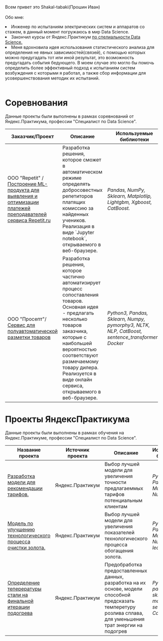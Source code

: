  Всем привет это Shakal-tabaki(Прошин Иван)
<br><br>Обо мне: 
<li>Инженер по испытаниям электрических систем и аппаратов со стажем, в данный момент погружаюсь в мир Data Science.</li>
<li>Закончил курсы от Яндекс.Практикум <a href="https://github.com/Shakal-tabaki/Shakal-tabaki/blob/main/52CA9711-9F4E-4043-BA53-538D73AFFDDC_%D0%9F%D1%80%D0%BE%D1%88%D0%B8%D0%BD%20%D0%98%D0%B2%D0%B0%D0%BD%20%D0%AE%D1%80%D1%8C%D0%B5%D0%B2%D0%B8%D1%87_20232%D0%A6%D0%9F%D0%94%D0%A100932.pdf">по спелиальности Data Science.</a></li>
<li>Меня вдохновила идея использования статистического анализа для определения не явных зависимостей(связей), с помощью которых можно предугадать тот или иной результат, это возможность предугадать события бедующего. В моем случае это могло бы помочь определить более эффективный подход к испытаниям систем возбуждения с которыми я работал, а также сбор информации для усовершенствования методик их испытаний.</li>
<br>

# Соревнования

<p dir="auto">Данные проекты были выполнены в рамках соревнований от Яндекс.Практикума, профессии "Специалист по Data Science".</p>
<markdown-accessiblity-table data-catalyst=""><table tabindex="0">
<thead>
<tr>
<th>Заказчик/Проект</th>
<th>Описание</th>
<th>Используемые библиотеки</th>
<th>Сертификат/Диплом</th>
</tr>
</thead>
<tbody>
<tr>
<td>ООО "Repetit" / <a href="https://github.com/Shakal-tabaki/project_repetit">Построение ML-продукта для выявления и оптимизации платежей преподавателей сервиса Repetit.ru</a></td>
<td>Разработка решения, которое сможет в автоматическом режиме определять добросовестных репетиторов платящих комиссию за найденных учеников. Реализация в виде `Jupyter notebook`, открываемого в веб-браузере.
</td>
<td><em>Pandas, NumPy, Sklearn, Matplotlip, Lightgbm, Xgboost, CatBoost.</em></td>
<td>Сертификат участника-не выдавался</td>
</tr>
<tr>
<td>ООО "Просепт"/<a href="https://github.com/Shakal-tabaki/Prosept_project">Сервис для полуавтоматической разметки товаров</a></td>
<td>Разработка решения, которое частично автоматизирует процесс сопоставления товаров. Основная идея - предлагать несколько товаров заказчика, которые с наибольшей вероятностью соответствуют размечаемому товару дилера. Реализуется в виде онлайн сервиса, открываемого в веб-браузере.</td>
<td><em>Python3, Pandas, Sklearn, Numpy, pymorphy3, NLTK, NLP, CatBoost, sentence_transformers, Docker</em></td>
<td><a href="https://github.com/Shakal-tabaki/Prosept_project/blob/main/Frame%20320.png">Сертификат участника</a></td>
</tr>
</tbody>
</table></markdown-accessiblity-table>

# Проекты ЯндексПрактикума
<p dir="auto">Данные проекты были выполнены в рамках обучения на Яндекс.Практикуме, профессии "Специалист по Data Science".</p>
<markdown-accessiblity-table data-catalyst=""><table tabindex="0">
<thead>
<tr>
<th>Название проекта</th>
<th>Источник проекта</th>
<th>Описание</th>
<th>Используемые библиотеки</th>
</tr>
</thead>
<tbody>
<tr>
<td><a href="https://github.com/Shakal-tabaki/yandex_practicum/blob/main/project_recommendation_of_tariffs/">Разработка модели для рекомендации тарифов.</a></td>
<td>Яндекс.Практикум</td>
<td>Выбор лучшей модели для увеличения точности предлагаеммых тарифов потенциальным клиентам</td>
<td><em>Python, Pandas, Matplotlib, NumPy, SciPy.</em></td>
</tr>
<tr>
<td><a href="https://github.com/Shakal-tabaki/yandex_practicum/blob/main/project_gold_recovery/">Модель по улучшению технологического процесса очистки золота.</a></td>
<td>Яндекс.Практикум</td>
<td>Выбор лучшей модели для увеличения показателей технологического процесса обогащения золота.</td>
<td><em>Python, Pandas, Matplotlib, NumPy, Scikit-learn, Seaborn</em></td>
</tr>
<tr>
<td><a href="https://github.com/Shakal-tabaki/yandex_practicum/tree/main/project_determination_of_alloy_temperature">Определение теперературы стали на финальной итерации подогрева</a></td>
<td>Яндекс.Практикум</td>
<td>Предобработка предоставленных данных, разработка на их основе, модели способной предсказать темперетуру розлива сплава, для уменьшения трат энергии на подогрев</td>
<td><em>Python, pandas, numpy, sklearn, matplotlib, seaborn, CatBoost</em></td>
</tr>
</tbody>
</table></markdown-accessiblity-table>
</article>
  </div>
